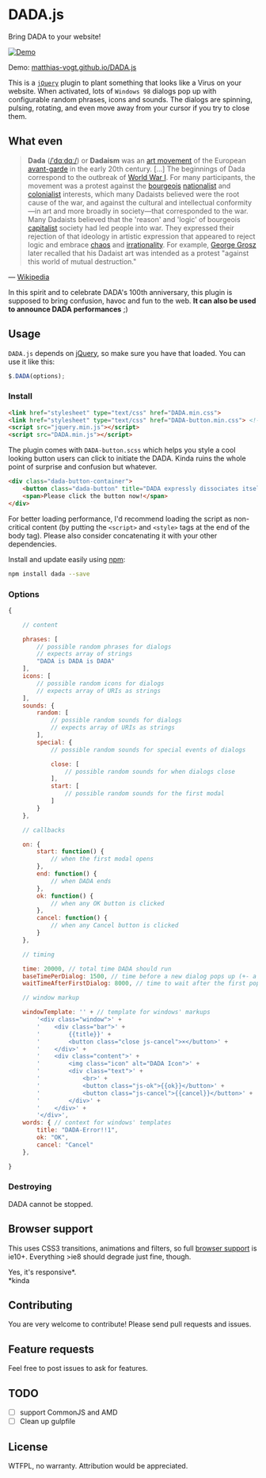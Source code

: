 # DADA.js
Bring DADA to your website!

[![Demo](https://raw.githubusercontent.com/matthias-vogt/DADA.js/gh-pages/demo-media/img/demo.gif)](//matthias-vogt.github.io/DADA.js)

Demo: [matthias-vogt.github.io/DADA.js](//matthias-vogt.github.io/DADA.js)

This is a [`jQuery`](//jquery.com) plugin to plant something that looks like a Virus on your website. When activated, lots of `Windows 98` dialogs pop up with configurable random phrases, icons and sounds. The dialogs are spinning, pulsing, rotating, and even move away from your cursor if you try to close them.

## What even
> **Dada** ([/ˈdɑːdɑː/](https://en.wikipedia.org/wiki/Help:IPA_for_English)) or **Dadaism** was an [art movement](https://en.wikipedia.org/wiki/Art_movement) of the European [avant-garde](https://en.wikipedia.org/wiki/Avant-garde) in the early 20th century. [...]
> The beginnings of Dada correspond to the outbreak of [World War I](https://en.wikipedia.org/wiki/World_War_I). For many participants, the movement was a protest against the [bourgeois](https://en.wikipedia.org/wiki/Bourgeoisie) [nationalist](https://en.wikipedia.org/wiki/Nationalism) and [colonialist](https://en.wikipedia.org/wiki/Colonialism) interests, which many Dadaists believed were the root cause of the war, and against the cultural and intellectual conformity—in art and more broadly in society—that corresponded to the war.
> Many Dadaists believed that the 'reason' and 'logic' of bourgeois [capitalist](https://en.wikipedia.org/wiki/Capitalism) society had led people into war. They expressed their rejection of that ideology in artistic expression that appeared to reject logic and embrace [chaos](https://en.wikipedia.org/wiki/Randomness) and [irrationality](https://en.wikipedia.org/wiki/Irrationality). For example, [George Grosz](https://en.wikipedia.org/wiki/George_Grosz) later recalled that his Dadaist art was intended as a protest "against this world of mutual destruction."

 — [Wikipedia](https://en.wikipedia.org/wiki/Dada)

In this spirit and to celebrate DADA's 100th anniversary, this plugin is supposed to bring confusion, havoc and fun to the web.
**It can also be used to announce DADA performances** ;)

## Usage
`DADA.js` depends on [jQuery](https://jquery.com/), so make sure you have that loaded. You can use it like this:
```javascript
$.DADA(options);
```

### Install

```html
<link href="stylesheet" type="text/css" href="DADA.min.css">
<link href="stylesheet" type="text/css" href="DADA-button.min.css"> <!-- optional -->
<script src="jquery.min.js"></script>
<script src="DADA.min.js"></script>
```

The plugin comes with `DADA-button.scss` which helps you style a cool looking button users can click to initiate the DADA. Kinda ruins the whole point of surprise and confusion but whatever.
```html
<div class="dada-button-container">
    <button class="dada-button" title="DADA expressly dissociates itself from the contents of this website.">DADA!</button>
    <span>Please click the button now!</span>
</div>
```
For better loading performance, I'd recommend loading the script as non-critical content (by putting the `<script>` and `<style>` tags at the end of the body tag). Please also consider concatenating it with your other dependencies.

Install and update easily using [npm](http://npmjs.com):
```sh
npm install dada --save
```

### Options
```javascript
{

    // content

    phrases: [
        // possible random phrases for dialogs
        // expects array of strings
        "DADA is DADA is DADA"
    ],
    icons: [
        // possible random icons for dialogs
        // expects array of URIs as strings
    ],
    sounds: {
        random: [
            // possible random sounds for dialogs
            // expects array of URIs as strings
        ],
        special: {
            // possible random sounds for special events of dialogs

            close: [
                // possible random sounds for when dialogs close
            ],
            start: [
                // possible random sounds for the first modal
            ]
        }
    },

    // callbacks

    on: {
        start: function() {
            // when the first modal opens
        },
        end: function() {
            // when DADA ends
        },
        ok: function() {
            // when any OK button is clicked
        },
        cancel: function() {
            // when any Cancel button is clicked
        }
    },

    // timing

    time: 20000, // total time DADA should run
    baseTimePerDialog: 1500, // time before a new dialog pops up (+- a little randomization)
    waitTimeAfterFirstDialog: 8000, // time to wait after the first pop up (suspense)

    // window markup

    windowTemplate: '' + // template for windows' markups
        '<div class="window">' +
        '    <div class="bar">' +
        '        {{title}}' +
        '        <button class="close js-cancel">×</button>' +
        '    </div>' +
        '    <div class="content">' +
        '        <img class="icon" alt="DADA Icon">' +
        '        <div class="text">' +
        '            <br>' +
        '            <button class="js-ok">{{ok}}</button>' +
        '            <button class="js-cancel">{{cancel}}</button>' +
        '        </div>' +
        '    </div>' +
        '</div>',
    words: { // context for windows' templates
        title: "DADA-Error!!1",
        ok: "OK",
        cancel: "Cancel"
    },

}
```


### Destroying
DADA cannot be stopped.

## Browser support
This uses CSS3 transitions, animations and filters, so full [browser support](http://caniuse.com/#feat=css-transitions) is ie10+. Everything >ie8 should degrade just fine, though.

Yes, it's responsive*.<br>\*kinda

## Contributing
You are very welcome to contribute! Please send pull requests and issues.

## Feature requests
Feel free to post issues to ask for features.

## TODO
- [ ] support CommonJS and AMD
- [ ] Clean up gulpfile

## License
WTFPL, no warranty. Attribution would be appreciated.